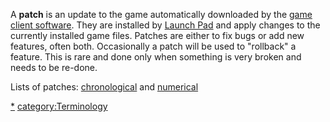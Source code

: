 A **patch** is an update to the game automatically downloaded by the
[game client software](Client "wikilink"). They are installed by [Launch
Pad](Launch_Pad "wikilink") and apply changes to the currently installed
game files. Patches are either to fix bugs or add new features, often
both. Occasionally a patch will be used to "rollback" a feature. This is
rare and done only when something is very broken and needs to be
re-done.

Lists of patches: [chronological](Patches "wikilink") and
[numerical](:Category:Patches "wikilink")

[\*](category:Patches "wikilink")
[category:Terminology](category:Terminology "wikilink")